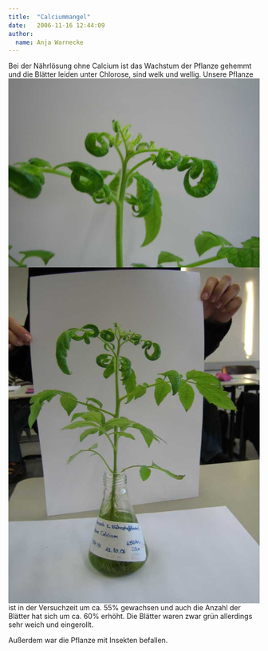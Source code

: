 ```yaml
---
title:  "Calciummangel"
date:   2006-11-16 12:44:09
author: 
  name: Anja Warnecke
---
```


<div>Bei der Nährlösung ohne Calcium ist das Wachstum der Pflanze gehemmt und die Blätter leiden unter Chlorose, sind welk und wellig.   
<img src="/assets/images/Pflanzenversuch/Calcium2.jpg" border="0" align="left" /><img src="/assets/images/Pflanzenversuch/Calciummangel.jpg" border="0" align="right" />Unsere Pflanze ist in der Versuchzeit um ca. 55% gewachsen und auch die Anzahl der Blätter hat sich um ca. 60% erhöht. Die Blätter waren zwar grün allerdings sehr weich und eingerollt.
<p align="left">Außerdem war die Pflanze mit Insekten befallen.</p>
</div>